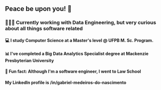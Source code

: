 ## Peace be upon you! 👋

### 👨🏽‍💻 Currently working with Data Engineering, but very curious about all things software related

#### 💻 I study Computer Science at a Master's level @ UFPB M. Sc. Program.

#### 📊 I've completed a Big Data Analytics Specialist degree at Mackenzie Presbyterian University

#### 👔 Fun fact: Although I'm a software engineer, I went to Law School

#### My LinkedIn profile is /in/gabriel-medeiros-do-nascimento


<!--
**gmnmedeiros/gmnmedeiros** is a ✨ _special_ ✨ repository because its `README.md` (this file) appears on your GitHub profile.

Here are some ideas to get you started:

- 🔭 I’m currently working on ...
- 🌱 I’m currently learning ...
- 👯 I’m looking to collaborate on ...
- 🤔 I’m looking for help with ...
- 💬 Ask me about ...
- 📫 How to reach me: ...
- 😄 Pronouns: ...
- ⚡ Fun fact: ...
-->
